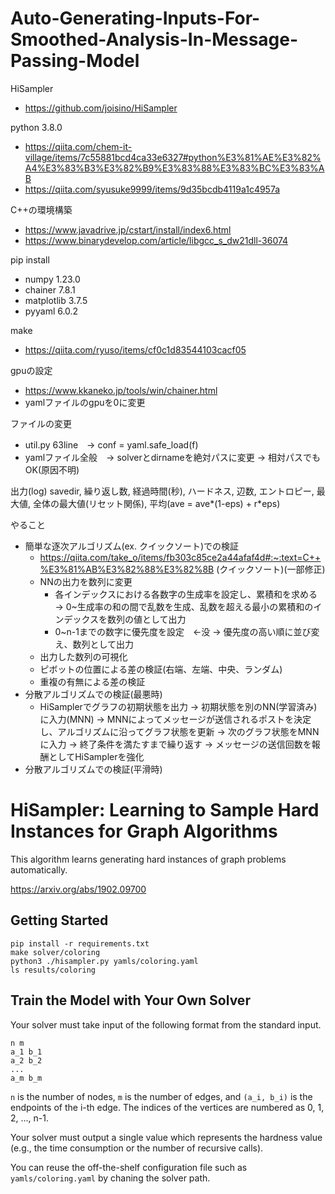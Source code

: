 # Auto-Generating-Inputs-For-Smoothed-Analysis-In-Message-Passing-Model

HiSampler
- https://github.com/joisino/HiSampler

python 3.8.0
- https://qiita.com/chem-it-village/items/7c55881bcd4ca33e6327#python%E3%81%AE%E3%82%A4%E3%83%B3%E3%82%B9%E3%83%88%E3%83%BC%E3%83%AB
- https://qiita.com/syusuke9999/items/9d35bcdb4119a1c4957a

C++の環境構築
- https://www.javadrive.jp/cstart/install/index6.html
- https://www.binarydevelop.com/article/libgcc_s_dw21dll-36074

pip install
- numpy 1.23.0
- chainer 7.8.1
- matplotlib 3.7.5
- pyyaml 6.0.2

make
- https://qiita.com/ryuso/items/cf0c1d83544103cacf05

gpuの設定
- https://www.kkaneko.jp/tools/win/chainer.html
- yamlファイルのgpuを0に変更

ファイルの変更
- util.py 63line　-> conf = yaml.safe_load(f)
- yamlファイル全般　-> solverとdirnameを絶対パスに変更 -> 相対パスでもOK(原因不明)

出力(log)
savedir, 繰り返し数, 経過時間(秒), ハードネス, 辺数, エントロピー, 最大値, 全体の最大値(リセット関係), 平均(ave = ave*(1-eps) + r*eps)

やること
- 簡単な逐次アルゴリズム(ex. クイックソート)での検証
  - https://qiita.com/take_o/items/fb303c85ce2a44afaf4d#:~:text=C++%E3%81%AB%E3%82%88%E3%82%8B (クイックソート)(一部修正)
  - NNの出力を数列に変更
    - 各インデックスにおける各数字の生成率を設定し、累積和を求める
     → 0~生成率の和の間で乱数を生成、乱数を超える最小の累積和のインデックスを数列の値として出力
    - 0~n-1までの数字に優先度を設定　←没
     → 優先度の高い順に並び変え、数列として出力
  - 出力した数列の可視化
  - ピボットの位置による差の検証(右端、左端、中央、ランダム)
  - 重複の有無による差の検証
- 分散アルゴリズムでの検証(最悪時)
   - HiSamplerでグラフの初期状態を出力
     → 初期状態を別のNN(学習済み)に入力(MNN)
     → MNNによってメッセージが送信されるポストを決定し、アルゴリズムに沿ってグラフ状態を更新
     → 次のグラフ状態をMNNに入力
     → 終了条件を満たすまで繰り返す
     → メッセージの送信回数を報酬としてHiSamplerを強化
- 分散アルゴリズムでの検証(平滑時)

# HiSampler: Learning to Sample Hard Instances for Graph Algorithms

This algorithm learns generating hard instances of graph problems automatically.

https://arxiv.org/abs/1902.09700

## Getting Started

```
pip install -r requirements.txt
make solver/coloring
python3 ./hisampler.py yamls/coloring.yaml
ls results/coloring
```

## Train the Model with Your Own Solver

Your solver must take input of the following format from the standard input.

```
n m
a_1 b_1
a_2 b_2
...
a_m b_m
```

`n` is the number of nodes, `m` is the number of edges, and `(a_i, b_i)` is the endpoints of the i-th edge.
The indices of the vertices are numbered as 0, 1, 2, ..., n-1.

Your solver must output a single value which represents the hardness value (e.g., the time consumption or the number of recursive calls).

You can reuse the off-the-shelf configuration file such as `yamls/coloring.yaml` by chaning the solver path.

